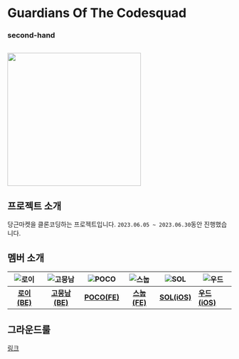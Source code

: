 # Guardians Of The Codesquad
### second-hand
## <img src="https://www.notion.so/image/https%3A%2F%2Fs3-us-west-2.amazonaws.com%2Fsecure.notion-static.com%2F45f72635-ec50-4c3f-8be9-ebfe78077611%2Fdd5575acbb594d63a8d8713b026d74e5.png?table=block&id=628ace3d-ad5a-4479-9924-4a7a648a821e&spaceId=5b5162e1-fb28-420c-acae-78efb764f3c3&width=2000&userId=fc9aa8fc-2f03-4a29-91a8-ae872fb91f04&cache=v2" width="300" height="300"/>
## 프로젝트 소개

당근마켓을 클론코딩하는 프로젝트입니다. `2023.06.05 ~ 2023.06.30`동안 진행했습니다.

## 멤버 소개

| ![로이](https://avatars.githubusercontent.com/u/77956808?v=4) | ![고뭉남](https://avatars.githubusercontent.com/u/77562698?v=4) | ![POCO](https://avatars.githubusercontent.com/u/101160636?v=4) | ![스눕](https://avatars.githubusercontent.com/u/96381221?v=4) | ![SOL](https://avatars.githubusercontent.com/u/86761640?s=96&v=4) | ![우드](https://avatars.githubusercontent.com/u/84387335?v=4) |
| :-----------------------------------------------------------: | :-------------------------------------------------------------: | :------------------------------------------------------------: | :-----------------------------------------------------------: | ----------------------------------------------------------------- | ------------------------------------------------------------- |
|        [**로이(BE)**](https://github.com/lvalentine6)         |          [**고뭉남(BE)**](https://github.com/KOKEONHO)          |           [**POCO(FE)**](https://github.com/poco111)           |        [**스눕(FE)**](https://github.com/realsnoopso)         | [**SOL(iOS)**](https://github.com/HansolWorld)                    | [**우드(iOS)**](https://github.com/dpfdlalfm)                 |

## 그라운드룰

[링크](https://puzzle-roarer-58b.notion.site/11df920ce16c4c218db80ecc8ccf27c5?pvs=4)
